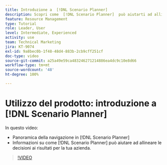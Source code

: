 ```yaml
---
title: Introduzione a  [!DNL Scenario Planner]
description: Scopri come  [!DNL Scenario Planner]  può aiutarti ad allineare le decisioni con i risultati per la tua azienda. Scopri come navigare in  [!DNL Scenario Planner].
feature: Resource Management
type: Tutorial
role: Leader, User
level: Intermediate, Experienced
activity: use
team: Technical Marketing
jira: KT-9074
exl-id: 9a8bec0b-1f48-48d4-883b-2cb9cff251cf
doc-type: video
source-git-commit: a25a49e59ca483246271214886ea4dc9c10e8d66
workflow-type: tm+mt
source-wordcount: '48'
ht-degree: 100%

---
```


# Utilizzo del prodotto: introduzione a [!DNL Scenario Planner]

In questo video:

* Panoramica della navigazione in [!DNL Scenario Planner]
* Informazioni su come [!DNL Scenario Planner] può aiutare ad allineare le decisioni ai risultati per la tua azienda.

>[!VIDEO](https://video.tv.adobe.com/v/335316/?quality=12&learn=on)
